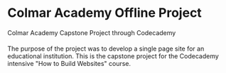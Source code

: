 # Colmar Academy Offline Project

#### 
Colmar Academy Capstone Project through Codecademy

#### 
The purpose of the project was to develop a single page site for an educational institution. This is the capstone project for the Codecademy intensive "How to Build Websites" course.
